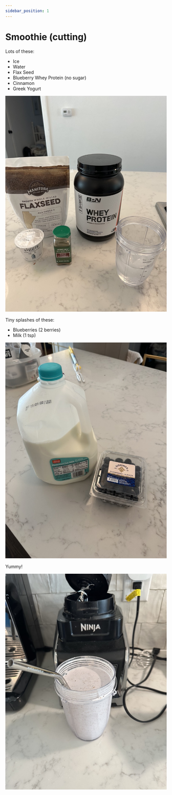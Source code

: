 ```yaml
---
sidebar_position: 1
---
```


# Smoothie (cutting)

Lots of these:

* Ice
* Water
* Flax Seed
* Blueberry Whey Protein (no sugar)
* Cinnamon
* Greek Yogurt

![All the ingredients above on a counter](good.jpeg)

Tiny splashes of these:

* Blueberries (2 berries)
* Milk (1 tsp)

![All the ingredients above on a counter](bad.jpeg)

Yummy!

![A white-looking smoothie with a straw](final.jpeg)
